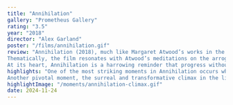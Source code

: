 ```yaml
---
title: "Annihilation"
gallery: "Prometheus Gallery"
rating: "3.5"
year: "2018"
director: "Alex Garland"
poster: "/films/annihilation.gif"
review: "Annihilation (2018), much like Margaret Atwood’s works in the MaddAddam Trilogy, is a haunting exploration of humanity’s hubris and its collision with the unknowable forces of nature. The film plunges into the psychological and ecological consequences of human interference with life’s building blocks. 
Thematically, the film resonates with Atwood’s meditations on the arrogance of attempting to control or manipulate natural processes—whether through bioengineering in Oryx and Crake or the genetic experimentation of the Shimmer in Annihilation.
At its heart, Annihilation is a harrowing reminder that progress without humility comes at the cost of our identity, our environment, and perhaps our very survival."
highlights: "One of the most striking moments in Annihilation occurs when the team encounters the mutated bear—a chilling representation of nature’s brutal response to human interference. This echoes Atwood’s theme of unintended consequences when humanity tampers with natural ecosystems. 
Another pivotal moment, the surreal and transformative climax in the lighthouse, mirrors Atwood’s exploration of human identity and transformation, where boundaries between self and other dissolve in the face of ecological collapse."
highlightImage: "/moments/annihilation-climax.gif"
date: 2024-11-24
---
```


